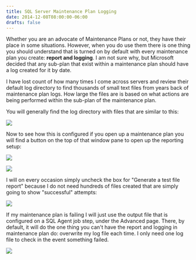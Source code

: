```yaml
---
title: SQL Server Maintenance Plan Logging
date: 2014-12-08T08:00:00-06:00
drafts: false
---
```


Whether you are an advocate of Maintenance Plans or not, they have their place in some situations. However, when you do use them there is one thing you should understand that is turned on by default with every maintenance plan you create: **report and logging**. I am not sure why, but Microsoft decided that any sub-plan that exist within a maintenance plan should have a log created for it by date.

I have lost count of how many times I come across servers and review their default log directory to find thousands of small text files from years back of maintenance plan logs. How large the files are is based on what actions are being performed within the sub-plan of the maintenance plan.

You will generally find the log directory with files that are similar to this:

![](/img/maintenanceplanreportfiles1.png)

Now to see how this is configured if you open up a maintenance plan you will find a button on the top of that window pane to open up the reporting setup:

![](/img/maintenanceplan_reportloggingsetup.png)

![](/img/maintenanceplan_reportloggingsetup2.png)

I will on every occasion simply uncheck the box for "Generate a test file report" because I do not need hundreds of files created that are simply going to show "successful" attempts:

![](/img/maintenanceplanreportfile.png)

If my maintenance plan is failing I will just use the output file that is configured on a SQL Agent job step, under the Advanced page. There, by default, it will do the one thing you can't have the report and logging in maintenance plan do: overwrite my log file each time. I only need one log file to check in the event something failed.

![](/img/maintenanceplan_sqlagentstepoutputconfig.png)
